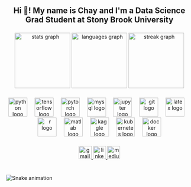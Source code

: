 <br clear="both">

<h2 align="center">Hi 👋! My name is Chay and I'm a Data Science Grad Student at Stony Brook University</h2>

###

<div align="center">
  <img src="https://github-readme-stats.vercel.app/api?username=ChaitanyaSirivuri&hide_title=false&hide_rank=false&show_icons=true&include_all_commits=true&count_private=true&disable_animations=false&theme=dracula&locale=en&hide_border=false&order=1" height="150" alt="stats graph"  />
  <img src="https://github-readme-stats.vercel.app/api/top-langs?username=ChaitanyaSirivuri&locale=en&hide_title=false&layout=compact&card_width=320&langs_count=5&theme=dracula&hide_border=false&order=2" height="150" alt="languages graph"  />
  <img src="https://streak-stats.demolab.com?user=ChaitanyaSirivuri&locale=en&mode=daily&theme=dracula&hide_border=false&border_radius=5&order=3" height="150" alt="streak graph"  />
</div>

###

<div align="center">
  <img src="https://cdn.jsdelivr.net/gh/devicons/devicon/icons/python/python-original.svg" height="51" alt="python logo"  />
  <img width="12" />
  <img src="https://skillicons.dev/icons?i=tensorflow" height="51" alt="tensorflow logo"  />
  <img width="12" />
  <img src="https://skillicons.dev/icons?i=pytorch" height="51" alt="pytorch logo"  />
  <img width="12" />
  <img src="https://skillicons.dev/icons?i=mysql" height="51" alt="mysql logo"  />
  <img width="12" />
  <img src="https://cdn.simpleicons.org/jupyter/F37626" height="51" alt="jupyter logo"  />
  <img width="12" />
  <img src="https://cdn.simpleicons.org/git/F05032" height="51" alt="git logo"  />
  <img width="12" />
  <img src="https://skillicons.dev/icons?i=latex" height="51" alt="latex logo"  />
  <img width="12" />
  <img src="https://skillicons.dev/icons?i=r" height="51" alt="r logo"  />
  <img width="12" />
  <img src="https://skillicons.dev/icons?i=matlab" height="51" alt="matlab logo"  />
  <img width="12" />
  <img src="https://cdn.simpleicons.org/kaggle/20BEFF" height="51" alt="kaggle logo"  />
  <img width="12" />
  <img src="https://cdn.simpleicons.org/kubernetes/326CE5" height="51" alt="kubernetes logo"  />
  <img width="12" />
  <img src="https://cdn.simpleicons.org/docker/2496ED" height="51" alt="docker logo"  />
</div>

###

<div align="center">
  <a href="mailto:example@example.com" target="_blank">
    <img src="https://img.shields.io/static/v1?message=Gmail&logo=gmail&label=&color=D14836&logoColor=white&labelColor=&style=for-the-badge" height="35" alt="gmail logo"  />
  </a>
  <a href="https://www.linkedin.com/in/chaitanyasirivuri/" target="_blank">
    <img src="https://img.shields.io/static/v1?message=LinkedIn&logo=linkedin&label=&color=0077B5&logoColor=white&labelColor=&style=for-the-badge" height="35" alt="linkedin logo"  />
  </a>
  <a href="https://medium.com/@chaitanyasirivuri" target="_blank">
    <img src="https://img.shields.io/static/v1?message=Medium&logo=medium&label=&color=12100E&logoColor=white&labelColor=&style=for-the-badge" height="35" alt="medium logo"  />
  </a>
</div>

###

<br clear="both">

<img src="https://raw.githubusercontent.com/ChaitanyaSirivuri/ChaitanyaSirivuri/output/snake.svg" alt="Snake animation" />

###
